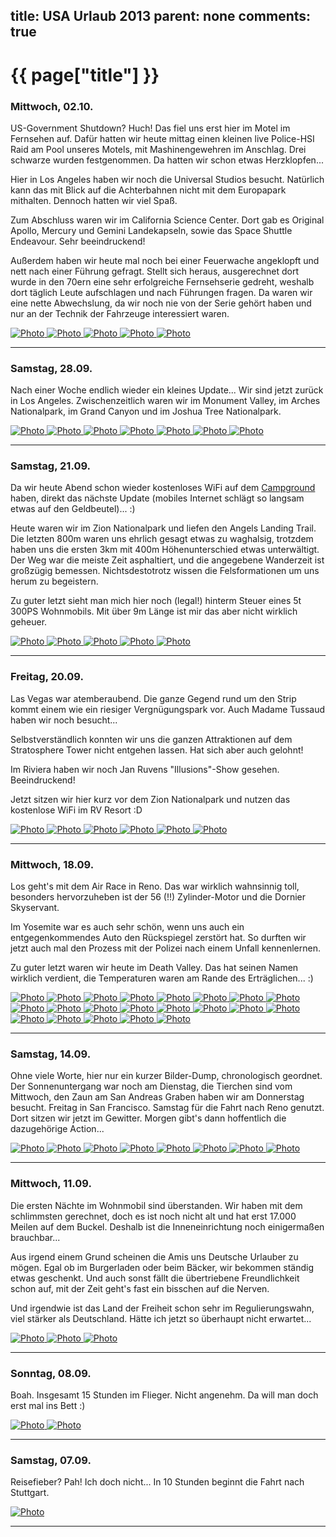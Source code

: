 title: USA Urlaub 2013
parent: none
comments: true
---

# {{ page["title"] }}

### Mittwoch, 02.10.

US-Government Shutdown? Huch! Das fiel uns erst hier im Motel im Fernsehen auf. Dafür hatten wir heute mittag einen kleinen live Police-HSI Raid am Pool unseres Motels, mit Mashinengewehren im Anschlag. Drei schwarze wurden festgenommen. Da hatten wir schon etwas Herzklopfen...

Hier in Los Angeles haben wir noch die Universal Studios besucht. Natürlich kann das mit Blick auf die Achterbahnen nicht mit dem Europapark mithalten. Dennoch hatten wir viel Spaß.

Zum Abschluss waren wir im California Science Center. Dort gab es Original Apollo, Mercury und Gemini Landekapseln, sowie das Space Shuttle Endeavour. Sehr beeindruckend!

Außerdem haben wir heute mal noch bei einer Feuerwache angeklopft und nett nach einer Führung gefragt. Stellt sich heraus, ausgerechnet dort wurde in den 70ern eine sehr erfolgreiche Fernsehserie gedreht, weshalb dort täglich Leute aufschlagen und nach Führungen fragen. Da waren wir eine nette Abwechslung, da wir noch nie von der Serie gehört haben und nur an der Technik der Fahrzeuge interessiert waren.

<div class="yoxview">
    <a href="img/usa_2013/09_29_hollywood.jpg" class="thumbnail">
        <img src="img/usa_2013/09_29_hollywood_small.jpg" alt="Photo" title="Hollywood Sign">
    </a>
    <a href="img/usa_2013/09_30_universal.jpg" class="thumbnail">
        <img src="img/usa_2013/09_30_universal_small.jpg" alt="Photo" title="Universal Globe">
    </a>
    <a href="img/usa_2013/09_30_waterworld.jpg" class="thumbnail">
        <img src="img/usa_2013/09_30_waterworld_small.jpg" alt="Photo" title="Waterworld Stunt Show">
    </a>
    <a href="img/usa_2013/10_01_shuttle.jpg" class="thumbnail">
        <img src="img/usa_2013/10_01_shuttle_small.jpg" alt="Photo" title="Space Shuttle Endeavour">
    </a>
    <a href="img/usa_2013/10_02_fw.jpg" class="thumbnail">
        <img src="img/usa_2013/10_02_fw_small.jpg" alt="Photo" title="Feuerwehr">
    </a>
</div>
<hr>

### Samstag, 28.09.

Nach einer Woche endlich wieder ein kleines Update... Wir sind jetzt zurück in Los Angeles. Zwischenzeitlich waren wir im Monument Valley, im Arches Nationalpark, im Grand Canyon und im Joshua Tree Nationalpark.

<div class="yoxview">
    <a href="img/usa_2013/09_22_death.jpg" class="thumbnail">
        <img src="img/usa_2013/09_22_death_small.jpg" alt="Photo" title="Im Monument Valley">
    </a>
    <a href="img/usa_2013/09_23_arches.jpg" class="thumbnail">
        <img src="img/usa_2013/09_23_arches_small.jpg" alt="Photo" title="Im Arches Nationalpark">
    </a>
    <a href="img/usa_2013/09_23_stein.jpg" class="thumbnail">
        <img src="img/usa_2013/09_23_stein_small.jpg" alt="Photo" title="Balanceakt">
    </a>
    <a href="img/usa_2013/09_24_grand.jpg" class="thumbnail">
        <img src="img/usa_2013/09_24_grand_small.jpg" alt="Photo" title="Im Grand Canyon">
    </a>
    <a href="img/usa_2013/09_27_feuer.jpg" class="thumbnail">
        <img src="img/usa_2013/09_27_feuer_small.jpg" alt="Photo" title="Am Lagerfeuer">
    </a>
    <a href="img/usa_2013/09_28_kletter.jpg" class="thumbnail">
        <img src="img/usa_2013/09_28_kletter_small.jpg" alt="Photo" title="Beim klettern">
    </a>
    <a href="img/usa_2013/09_28_sicht.jpg" class="thumbnail">
        <img src="img/usa_2013/09_28_sicht_small.jpg" alt="Photo" title="Aussicht vom Joshua Tree N.P.">
    </a>
</div>
<hr>

### Samstag, 21.09.

Da wir heute Abend schon wieder kostenloses WiFi auf dem [Campground](http://www.crazyhorservpark.com) haben, direkt das nächste Update (mobiles Internet schlägt so langsam etwas auf den Geldbeutel)... :)

Heute waren wir im Zion Nationalpark und liefen den Angels Landing Trail. Die letzten 800m waren uns ehrlich gesagt etwas zu waghalsig, trotzdem haben uns die ersten 3km mit 400m Höhenunterschied etwas unterwältigt. Der Weg war die meiste Zeit asphaltiert, und die angegebene Wanderzeit ist großzügig bemessen. Nichtsdestotrotz wissen die Felsformationen um uns herum zu begeistern.

Zu guter letzt sieht man mich hier noch (legal!) hinterm Steuer eines 5t 300PS Wohnmobils. Mit über 9m Länge ist mir das aber nicht wirklich geheuer.

<div class="yoxview">
    <a href="img/usa_2013/09_21_angels_landing.jpg" class="thumbnail">
        <img src="img/usa_2013/09_21_angels_landing_small.jpg" alt="Photo" title="Angels Landing Trail">
    </a>
    <a href="img/usa_2013/09_21_echse.jpg" class="thumbnail">
        <img src="img/usa_2013/09_21_echse_small.jpg" alt="Photo" title="Eine Echse">
    </a>
    <a href="img/usa_2013/09_21_landschaft.jpg" class="thumbnail">
        <img src="img/usa_2013/09_21_landschaft_small.jpg" alt="Photo" title="Patriarchs">
    </a>
    <a href="img/usa_2013/09_21_landschaft2.jpg" class="thumbnail">
        <img src="img/usa_2013/09_21_landschaft2_small.jpg" alt="Photo" title="Canyon">
    </a>
    <a href="img/usa_2013/09_21_fahren.jpg" class="thumbnail">
        <img src="img/usa_2013/09_21_fahren_small.jpg" alt="Photo" title="Etwas unheimlich">
    </a>
</div>
<hr>

### Freitag, 20.09.

Las Vegas war atemberaubend. Die ganze Gegend rund um den Strip kommt einem wie ein riesiger Vergnügungspark vor. Auch Madame Tussaud haben wir noch besucht...

Selbstverständlich konnten wir uns die ganzen Attraktionen auf dem Stratosphere Tower nicht entgehen lassen. Hat sich aber auch gelohnt!

Im Riviera haben wir noch Jan Ruvens "Illusions"-Show gesehen. Beeindruckend!

Jetzt sitzen wir hier kurz vor dem Zion Nationalpark und nutzen das kostenlose WiFi im RV Resort :D

<div class="yoxview">
    <a href="img/usa_2013/09_19_1.jpg" class="thumbnail">
        <img src="img/usa_2013/09_19_1_small.jpg" alt="Photo" title="Snoop Dogg">
    </a>
    <a href="img/usa_2013/09_19_2.jpg" class="thumbnail">
        <img src="img/usa_2013/09_19_2_small.jpg" alt="Photo" title="Jimi Hendrix">
    </a>
    <a href="img/usa_2013/09_19_3.jpg" class="thumbnail">
        <img src="img/usa_2013/09_19_3_small.jpg" alt="Photo" title="Gouvernator">
    </a>
    <a href="img/usa_2013/09_19_4.jpg" class="thumbnail">
        <img src="img/usa_2013/09_19_4_small.jpg" alt="Photo" title="Blank poliert">
    </a>
    <a href="img/usa_2013/09_19_5.jpg" class="thumbnail">
        <img src="img/usa_2013/09_19_5_small.jpg" alt="Photo" title="Auf dem Stratosphere Tower">
    </a>
    <a href="img/usa_2013/09_20_1.jpg" class="thumbnail">
        <img src="img/usa_2013/09_20_1_small.jpg" alt="Photo" title="Kurz vor dem Zion Nationalpark">
    </a>
</div>
<hr>

### Mittwoch, 18.09.

Los geht's mit dem Air Race in Reno. Das war wirklich wahnsinnig toll, besonders hervorzuheben ist der 56 (!!) Zylinder-Motor und die Dornier Skyservant.

Im Yosemite war es auch sehr schön, wenn uns auch ein entgegenkommendes Auto den Rückspiegel zerstört hat. So durften wir jetzt auch mal den Prozess mit der Polizei nach einem Unfall kennenlernen.

Zu guter letzt waren wir heute im Death Valley. Das hat seinen Namen wirklich verdient, die Temperaturen waren am Rande des Erträglichen... :)

<div class="yoxview">
    <a href="img/usa_2013/09_15_action.jpg" class="thumbnail">
        <img src="img/usa_2013/09_15_action_small.jpg" alt="Photo" title="Reno Air Race">
    </a>
    <a href="img/usa_2013/09_15_do.jpg" class="thumbnail">
        <img src="img/usa_2013/09_15_do_small.jpg" alt="Photo" title="Dornier Skyservant">
    </a>
    <a href="img/usa_2013/09_15_sky.jpg" class="thumbnail">
        <img src="img/usa_2013/09_15_sky_small.jpg" alt="Photo" title="Motor von nahem">
    </a>
    <a href="img/usa_2013/09_15_reno.jpg" class="thumbnail">
        <img src="img/usa_2013/09_15_reno_small.jpg" alt="Photo" title="Eingang Reno Air Race">
    </a>
    <a href="img/usa_2013/09_15_red.jpg" class="thumbnail">
        <img src="img/usa_2013/09_15_red_small.jpg" alt="Photo" title="Big Red T6">
    </a>
    <a href="img/usa_2013/09_15_prop.jpg" class="thumbnail">
        <img src="img/usa_2013/09_15_prop_small.jpg" alt="Photo" title="Sternmotor offen">
    </a>
    <a href="img/usa_2013/09_15_jet.jpg" class="thumbnail">
        <img src="img/usa_2013/09_15_jet_small.jpg" alt="Photo" title="Jet Klasse">
    </a>
    <a href="img/usa_2013/09_15_flug.jpg" class="thumbnail">
        <img src="img/usa_2013/09_15_flug_small.jpg" alt="Photo" title="Kunstflug">
    </a>
    <a href="img/usa_2013/09_15_jagd.jpg" class="thumbnail">
        <img src="img/usa_2013/09_15_jagd_small.jpg" alt="Photo" title="Jagdflugzeug">
    </a>
    <a href="img/usa_2013/09_15_motor.jpg" class="thumbnail">
        <img src="img/usa_2013/09_15_motor_small.jpg" alt="Photo" title="56 Zylinder">
    </a>
    <a href="img/usa_2013/09_15_pow.jpg" class="thumbnail">
        <img src="img/usa_2013/09_15_pow_small.jpg" alt="Photo" title="For Prisoners of War, Missing in Action">
    </a>
    <a href="img/usa_2013/09_15_drag.jpg" class="thumbnail">
        <img src="img/usa_2013/09_15_drag_small.jpg" alt="Photo" title="Dragster mit Raketentriebwerk">
    </a>
    <a href="img/usa_2013/09_16_reh.jpg" class="thumbnail">
        <img src="img/usa_2013/09_16_reh_small.jpg" alt="Photo" title="Wildes Reh">
    </a>
    <a href="img/usa_2013/09_17_dome.jpg" class="thumbnail">
        <img src="img/usa_2013/09_17_dome_small.jpg" alt="Photo" title="Half Dome">
    </a>
    <a href="img/usa_2013/09_17_streifen.jpg" class="thumbnail">
        <img src="img/usa_2013/09_17_streifen_small.jpg" alt="Photo" title="Streifenhörnchen">
    </a>
    <a href="img/usa_2013/09_17_ranger.jpg" class="thumbnail">
        <img src="img/usa_2013/09_17_ranger_small.jpg" alt="Photo" title="Unser Zwischenfall">
    </a>
    <a href="img/usa_2013/09_18_basin.jpg" class="thumbnail">
        <img src="img/usa_2013/09_18_basin_small.jpg" alt="Photo" title="Tiefster Ort der USA">
    </a>
    <a href="img/usa_2013/09_18_sand.jpg" class="thumbnail">
        <img src="img/usa_2013/09_18_sand_small.jpg" alt="Photo" title="Dünen im Death Valley">
    </a>
    <a href="img/usa_2013/09_18_devil.jpg" class="thumbnail">
        <img src="img/usa_2013/09_18_devil_small.jpg" alt="Photo" title="Devils Golf Course">
    </a>
    <a href="img/usa_2013/09_18_zabriskie.jpg" class="thumbnail">
        <img src="img/usa_2013/09_18_zabriskie_small.jpg" alt="Photo" title="Am Zabriskie Point">
    </a>
    <a href="img/usa_2013/09_18_repair.jpg" class="thumbnail">
        <img src="img/usa_2013/09_18_repair_small.jpg" alt="Photo" title="Schnelle Reparatur">
    </a>
</div>
<hr>

### Samstag, 14.09.

Ohne viele Worte, hier nur ein kurzer Bilder-Dump, chronologisch geordnet. Der Sonnenuntergang war noch am Dienstag, die Tierchen sind vom Mittwoch, den Zaun am San Andreas Graben haben wir am Donnerstag besucht. Freitag in San Francisco. Samstag für die Fahrt nach Reno genutzt. Dort sitzen wir jetzt im Gewitter. Morgen gibt's dann hoffentlich die dazugehörige Action...

<div class="yoxview">
    <a href="img/usa_2013/09_10_sonne.jpg" class="thumbnail">
        <img src="img/usa_2013/09_10_sonne_small.jpg" alt="Photo" title="Sonnenuntergang">
    </a>
    <a href="img/usa_2013/09_11_grill.jpg" class="thumbnail">
        <img src="img/usa_2013/09_11_grill_small.jpg" alt="Photo" title="Abendessen">
    </a>
    <a href="img/usa_2013/09_11_horn.jpg" class="thumbnail">
        <img src="img/usa_2013/09_11_horn_small.jpg" alt="Photo" title="Streifenhörnchen">
    </a>
    <a href="img/usa_2013/09_11_moewe.jpg" class="thumbnail">
        <img src="img/usa_2013/09_11_moewe_small.jpg" alt="Photo" title="Möwen">
    </a>
    <a href="img/usa_2013/09_11_robbe.jpg" class="thumbnail">
        <img src="img/usa_2013/09_11_robbe_small.jpg" alt="Photo" title="Robben">
    </a>
    <a href="img/usa_2013/09_11_strand.jpg" class="thumbnail">
        <img src="img/usa_2013/09_11_strand_small.jpg" alt="Photo" title="Am Strand">
    </a>
    <a href="img/usa_2013/09_12_zaun.jpg" class="thumbnail">
        <img src="img/usa_2013/09_12_zaun_small.jpg" alt="Photo" title="San Andreas Graben">
    </a>
    <a href="img/usa_2013/09_13_golden_gate.jpg" class="thumbnail">
        <img src="img/usa_2013/09_13_golden_gate_small.jpg" alt="Photo" title="Golden Gate Brücke">
    </a>
</div>
<hr>

### Mittwoch, 11.09.

Die ersten Nächte im Wohnmobil sind überstanden. Wir haben mit dem schlimmsten gerechnet, doch es ist noch nicht alt und hat erst 17.000 Meilen auf dem Buckel. Deshalb ist die Inneneinrichtung noch einigermaßen brauchbar...

Aus irgend einem Grund scheinen die Amis uns Deutsche Urlauber zu mögen. Egal ob im Burgerladen oder beim Bäcker, wir bekommen ständig etwas geschenkt. Und auch sonst fällt die übertriebene Freundlichkeit schon auf, mit der Zeit geht's fast ein bisschen auf die Nerven.

Und irgendwie ist das Land der Freiheit schon sehr im Regulierungswahn, viel stärker als Deutschland. Hätte ich jetzt so überhaupt nicht erwartet...

<div class="yoxview">
    <a href="img/usa_2013/09_10_womo.jpg" class="thumbnail">
        <img src="img/usa_2013/09_10_womo_small.jpg" alt="Photo" title="Wohnmobil">
    </a>
    <a href="img/usa_2013/09_10_fw1.jpg" class="thumbnail">
        <img src="img/usa_2013/09_10_fw1_small.jpg" alt="Photo" title="Feuerwehr in LA">
    </a>
    <a href="img/usa_2013/09_10_fw2.jpg" class="thumbnail">
        <img src="img/usa_2013/09_10_fw2_small.jpg" alt="Photo" title="Feuerwehr im Einsatz">
    </a>
</div>
<hr>

### Sonntag, 08.09.

Boah. Insgesamt 15 Stunden im Flieger. Nicht angenehm. Da will man doch erst mal ins Bett :)

<div class="yoxview">
    <a href="img/usa_2013/09_08_stuttgart.jpg" class="thumbnail">
        <img src="img/usa_2013/09_08_stuttgart_small.jpg" alt="Photo" title="Flugzeug Stuttgart">
    </a>
    <a href="img/usa_2013/09_08_carson.jpg" class="thumbnail">
        <img src="img/usa_2013/09_08_carson_small.jpg" alt="Photo" title="Carson Mall LA">
    </a>
</div>
<hr>

### Samstag, 07.09.

Reisefieber? Pah! Ich doch nicht... In 10 Stunden beginnt die Fahrt nach Stuttgart.

<div class="yoxview">
    <a href="img/usa_2013/09_07_koffer.jpg" class="thumbnail">
        <img src="img/usa_2013/09_07_koffer_small.jpg" alt="Photo" title="Ich packe meinen Koffer...">
    </a>
</div>
<hr>
